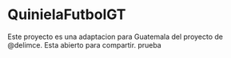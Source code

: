 # QuinielaFutbolGT
Este proyecto es una adaptacion para Guatemala del proyecto de @delimce. Esta abierto para compartir.
prueba
